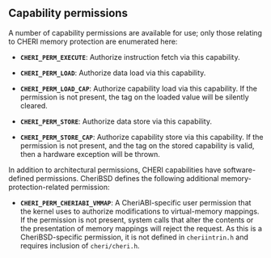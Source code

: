 ## Capability permissions

<!--
\label{sec:capability_permissions}
-->

A number of capability permissions are available for use; only those relating
to CHERI memory protection are enumerated here:

* **`CHERI_PERM_EXECUTE`**: Authorize instruction fetch via this
   capability.

* **`CHERI_PERM_LOAD`**: Authorize data load via this capability.

* **`CHERI_PERM_LOAD_CAP`**: Authorize capability load via this capability.
  If the permission is not present, the tag on the loaded value
  will be silently cleared.

* **`CHERI_PERM_STORE`**: Authorize data store via this capability.

* **`CHERI_PERM_STORE_CAP`**: Authorize capability store via this capability.
  If the permission is not present, and the tag on the stored capability is
  valid, then a hardware exception will be thrown.

In addition to architectural permissions, CHERI capabilities have
software-defined permissions.
CheriBSD defines the following additional memory-protection-related
permission:

* **`CHERI_PERM_CHERIABI_VMMAP`**: A CheriABI-specific user
  permission that the kernel uses to authorize modifications to
  virtual-memory mappings.
  If the permission is not present, system calls that alter the contents
  or the presentation of memory mappings will reject the request.
  As this is a CheriBSD-specific permission, it is not defined in
  `cheriintrin.h` and requires inclusion of `cheri/cheri.h`.
